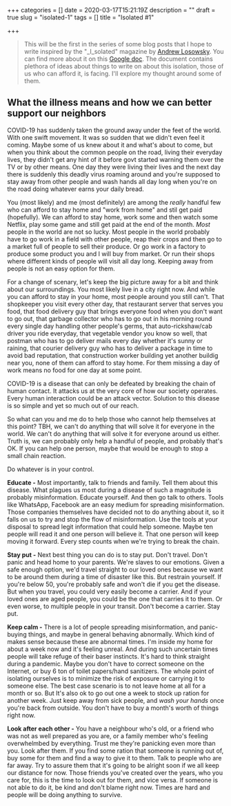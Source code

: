 +++
categories = []
date = 2020-03-17T15:21:19Z
description = ""
draft = true
slug = "isolated-1"
tags = []
title = "Isolated #1"

+++


> This will be the first in the series of some blog posts that I hope to write inspired by the "_I_solated" magazine by [Andrew Losowsky](http://losowsky.com). You can find more about it on this [Google doc](https://docs.google.com/document/d/1xeSHuLazQbi9bihZoLMKvAq4ccBj_tY768BJqWm0fFw/edit#). The document contains plethora of ideas about things to write on about this isolation, those of us who can afford it, is facing. I'll explore my thought around some of them.

## What the illness means and how we can better support our neighbors

COVID-19 has suddenly taken the ground away under the feet of the world. With one swift movement. It was so sudden that we didn't even feel it coming. Maybe some of us knew about it and what's about to come, but when you think about the common people on the road, living their everyday lives, they didn't get any hint of it before govt started warning them over the TV or by other means. One day they were living their lives and the next day there is suddenly this deadly virus roaming around and you're supposed to stay away from other people and wash hands all day long when you're on the road doing whatever earns your daily bread.

You (most likely) and me (most definitely) are among the _really_ handful few who can afford to stay home and "work from home" and stil get paid (hopefully). We can afford to stay home, work some and then watch some Netflix, play some game and still get paid at the end of the month. _Most_ people in the world are not so lucky. Most people in the world probably have to go work in a field with other people, reap their crops and then go to a market full of people to sell their produce. Or go work in a factory to produce some product you and I will buy from market. Or run their shops where different kinds of people will visit all day long. Keeping away from people is not an easy option for them.

For a change of scenary, let's keep the big picture away for a bit and think about our surroundings. You most likely live in a city right now. And while you can afford to stay in your home, most people around you still can't. That shopkeeper you visit every other day, that restaurant server that serves you food, that food delivery guy that brings everyone food when you don't want to go out, that garbage collector who has to go out in his morning round every single day handling other people's germs, that auto-rickshaw/cab driver you ride everyday, that vegetable vendor you know so well, that postman who has to go deliver mails every day whether it's sunny or raining, that courier delivery guy who has to deliver a package in time to avoid bad reputation, that construction worker building yet another buildig near you, none of them can afford to stay home. For them missing a day of work means no food for one day at some point.

COVID-19 is a disease that can only be defeated by breaking the chain of human contact. It attacks us at the very core of how our society operates. Every human interaction could be an attack vector. Solution to this disease is so simple and yet so much out of our reach.

So what can you and me do to help those who cannot help themselves at this point? TBH, we can't do anything that will solve it for everyone in the world. We can't do anything that will solve it for everyone around us either. Truth is, we can probably only help a handful of people, and probably that's OK. If you can help one person, maybe that would be enough to stop a small chain reaction.

Do whatever is in your control.

**Educate -** Most importantly, talk to friends and family. Tell them about this disease. What plagues us most during a disease of such a magnitude is probably misinformation. Educate yourself. And then go talk to others. Tools like WhatsApp, Facebook are an easy medium for spreading misinformation. Those companies themselves have decided not to do anything about it, so it falls on us to try and stop the flow of misinformation. Use the tools at your disposal to spread legit information that could help someone. Maybe ten people will read it and one person will believe it. That one person will keep moving it forward. Every step counts when we're trying to break the chain.

**Stay put -** Next best thing you can do is to stay put. Don't travel. Don't panic and head home to your parents. We're slaves to our emotions. Given a safe enough option, we'd travel straight to our loved ones because we want to be around them during a time of disaster like this. But restrain yourself. If you're below 50, you're probably safe and won't die if you get the disease. But when you travel, you could very easily become a carrier. And if your loved ones are aged people, you could be the one that carries it to them. Or even worse, to multiple people in your transit. Don't become a carrier. Stay put.

**Keep calm -** There is a lot of people spreading misinformation, and panic-buying things, and maybe in general behaving abnormally. Which kind of makes sense because these are abnormal times. I'm inside my home for about a week now and it's feeling unreal. And during such uncertain times people will take refuge of their baser instincts. It's hard to think straight during a pandemic. Maybe you don't have to correct someone on the Internet, or buy 6 ton of toilet papers/hand sanitizers. The whole point of isolating ourselves is to minimize the risk of exposure or carrying it to someone else. The best case scenario is to not leave home at all for a month or so. But It's also ok to go out one a week to stock up ration for another week. Just keep away from sick people, and _wash your hands_ once you're back from outside.  You don't have to buy a month's worth of things right now.

**Look after each other -** You have a neighbour who's old, or a friend who was not as well prepared as you are, or a family member who's feeling overwhelmbed by everything. Trust me they're panicking even more than you. Look after them. If you find some ration that someone is running out of, buy some for them and find a way to give it to them. Talk to people who are far away. Try to assure them that it's going to be alright soon if we all keep our distance for now. Those friends you've created over the years, who you care for, this is the time to look out for them, and vice versa. If someone is not able to do it, be kind and don't blame right now. Times are hard and people will be doing anything to survive.



